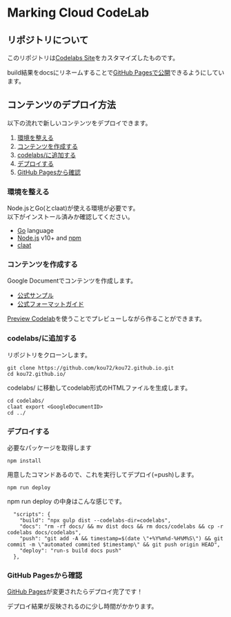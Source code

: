 # Marking Cloud CodeLab

## リポジトリについて

このリポジトリは[Codelabs Site](https://github.com/googlecodelabs/tools/tree/master/site)をカスタマイズしたものです。

build結果をdocsにリネームすることで[GitHub Pagesで公開](https://docs.github.com/ja/github/working-with-github-pages/configuring-a-publishing-source-for-your-github-pages-site#choosing-a-publishing-source)できるようにしています。

## コンテンツのデプロイ方法

以下の流れで新しいコンテンツをデプロイできます。

1. [環境を整える](#環境を整える)
2. [コンテンツを作成する](#コンテンツを作成する)
3. [codelabs/に追加する](#codelabsに追加する)
4. [デプロイする](#デプロイする)
5. [GitHub Pagesから確認](#github-pagesから確認)

### 環境を整える

Node.jsとGo(とclaat)が使える環境が必要です。  
以下がインストール済みか確認してください。

- [Go](https://golang.org/dl/) language
- [Node.js](https://nodejs.org/en/download/) v10+ and [npm](https://www.npmjs.com/get-npm)
- [claat](https://github.com/googlecodelabs/tools/tree/master/claat#install)

### コンテンツを作成する

Google Documentでコンテンツを作成します。

- [公式サンプル](https://docs.google.com/document/d/1E6XMcdTexh5O8JwGy42SY3Ehzi8gOfUGiqTiUX6N04o/edit)
- [公式フォーマットガイド](https://github.com/googlecodelabs/tools/blob/master/FORMAT-GUIDE.md)

[Preview Codelab](https://chrome.google.com/webstore/detail/preview-codelab/lhojjnijnkiglhkggagbapfonpdlinji)を使うことでプレビューしながら作ることができます。

### codelabs/に追加する

リポジトリをクローンします。

```
git clone https://github.com/kou72/kou72.github.io.git
cd kou72.github.io/
```

codelabs/ に移動してcodelab形式のHTMLファイルを生成します。

```
cd codelabs/
claat export <GoogleDocumentID>
cd ../
```

### デプロイする

必要なパッケージを取得します

```
npm install
```

用意したコマンドあるので、これを実行してデプロイ(=push)します。

```
npm run deploy
```

npm run deploy の中身はこんな感じです。

```
  "scripts": {
    "build": "npx gulp dist --codelabs-dir=codelabs",
    "docs": "rm -rf docs/ && mv dist docs && rm docs/codelabs && cp -r codelabs docs/codelabs",
    "push": "git add -A && timestamp=$(date \"+%Y%m%d-%H%M%S\") && git commit -m \"automated commited $timestamp\" && git push origin HEAD",
    "deploy": "run-s build docs push"
  },
```

### GitHub Pagesから確認

[GitHub Pages](https://kou72.github.io/)が変更されたらデプロイ完了です！

デプロイ結果が反映されるのに少し時間がかかります。
